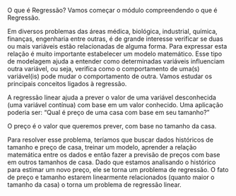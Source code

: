 O que é Regressão?
Vamos começar o módulo compreendendo o que é Regressão.

Em diversos problemas das áreas médica, biológica, industrial, química, finanças, engenharia entre outras, é de grande interesse verificar se duas ou mais variáveis estão relacionadas de alguma forma. Para expressar esta relação é muito importante estabelecer um modelo matemático. Esse tipo de modelagem ajuda a entender como determinadas variáveis influenciam outra variável, ou seja, verifica como o comportamento de uma(s) variável(is) pode mudar o comportamento de outra. Vamos estudar os principais conceitos ligados à regressão.

A regressão linear ajuda a prever o valor de uma variável desconhecida (uma variável contínua) com base em um valor conhecido. Uma aplicação poderia ser: “Qual é preço de uma casa com base em seu tamanho?”

O preço é o valor que queremos prever, com base no tamanho da casa.

Para resolver esse problema, teríamos que buscar dados históricos de tamanho e preço de casa, treinar um modelo, aprender a relação matemática entre os dados e então fazer a previsão de preços com base em outros tamanhos de casa. Dado que estamos analisando o histórico para estimar um novo preço, ele se torna um problema de regressão. O fato de preço e tamanho estarem linearmente relacionados (quanto maior o tamanho da casa) o torna um problema de regressão linear.
